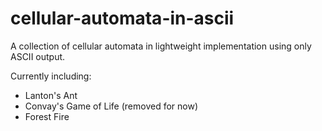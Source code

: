 # cellular-automata-in-ascii

A collection of cellular automata in lightweight implementation using only ASCII output.

Currently including:

- Lanton's Ant
- Convay's Game of Life (removed for now)
- Forest Fire
